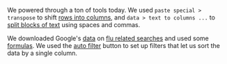 We powered through a ton of tools today. We used `paste special > transpose` to shift <a href="https://help.libreoffice.org/Calc/Rotating_Tables_Transposing">rows into columns</a>, and `data > text to columns ...` to <a href="http://support.microsoft.com/kb/214261">split blocks of text</a> using spaces and commas. 

We downloaded Google's <a href="http://www.google.org/flutrends/data.txt">data</a> on <a href="http://www.google.org/flutrends/about/how.html">flu related searches</a> and used some <a href="http://office.microsoft.com/en-us/excel-help/overview-of-formulas-HA102748997.aspx?CTT=1">formulas</a>. We used the <a href="https://help.libreoffice.org/Calc/Applying_AutoFilter">auto filter</a> button to set up filters that let us sort the data by a single column. 
